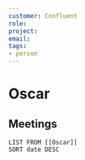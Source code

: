 ```yaml
---
customer: Confluent
role:
project:
email:
tags: 
- person
---
```


# Oscar

## Meetings
```dataview
LIST FROM [[Oscar]]
SORT date DESC
```
